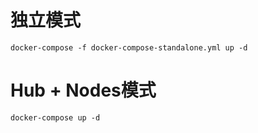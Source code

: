 # 独立模式
```
docker-compose -f docker-compose-standalone.yml up -d
```

# Hub + Nodes模式
```
docker-compose up -d
```